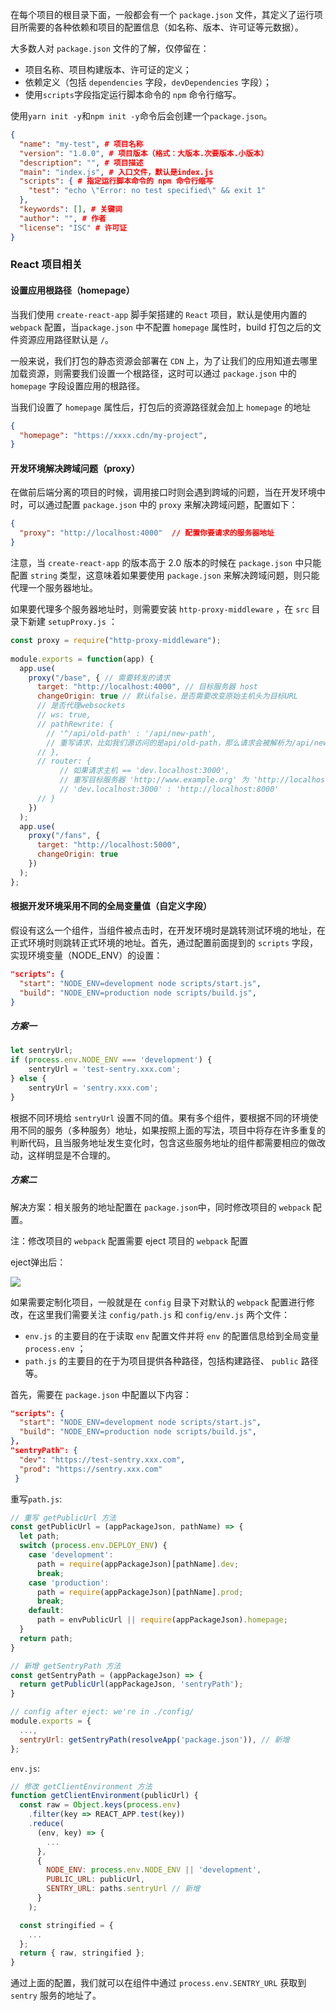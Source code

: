 在每个项目的根目录下面，一般都会有一个 `package.json` 文件，其定义了运行项目所需要的各种依赖和项目的配置信息（如名称、版本、许可证等元数据）。

大多数人对 `package.json` 文件的了解，仅停留在：

- 项目名称、项目构建版本、许可证的定义；
- 依赖定义（包括 `dependencies` 字段，`devDependencies` 字段）；
- 使用`scripts`字段指定运行脚本命令的 `npm` 命令行缩写。

使用`yarn init -y`和`npm init -y`命令后会创建一个`package.json`。

```json
{
  "name": "my-test", # 项目名称
  "version": "1.0.0", # 项目版本（格式：大版本.次要版本.小版本）
  "description": "", # 项目描述
  "main": "index.js", # 入口文件，默认是index.js
  "scripts": { # 指定运行脚本命令的 npm 命令行缩写
    "test": "echo \"Error: no test specified\" && exit 1"
  },
  "keywords": [], # 关键词
  "author": "", # 作者
  "license": "ISC" # 许可证
}
```

### React 项目相关

#### 设置应用根路径（homepage）

当我们使用 `create-react-app` 脚手架搭建的 `React` 项目，默认是使用内置的 `webpack` 配置，当`package.json` 中不配置 `homepage` 属性时，build 打包之后的文件资源应用路径默认是 `/`。

一般来说，我们打包的静态资源会部署在 `CDN` 上，为了让我们的应用知道去哪里加载资源，则需要我们设置一个根路径，这时可以通过 `package.json` 中的 `homepage` 字段设置应用的根路径。

当我们设置了 `homepage` 属性后，打包后的资源路径就会加上 `homepage` 的地址

```json
{
  "homepage": "https://xxxx.cdn/my-project",
}
```

#### 开发环境解决跨域问题（proxy）

在做前后端分离的项目的时候，调用接口时则会遇到跨域的问题，当在开发环境中时，可以通过配置 `package.json` 中的 `proxy` 来解决跨域问题，配置如下：

```json
{
  "proxy": "http://localhost:4000"  // 配置你要请求的服务器地址
}
```

注意，当 `create-react-app` 的版本高于 2.0 版本的时候在 `package.json` 中只能配置 `string` 类型，这意味着如果要使用 `package.json` 来解决跨域问题，则只能代理一个服务器地址。

如果要代理多个服务器地址时，则需要安装 `http-proxy-middleware` ，在 `src` 目录下新建 `setupProxy.js` ：

```js
const proxy = require("http-proxy-middleware");
 
module.exports = function(app) {
  app.use(
    proxy("/base", { // 需要转发的请求
      target: "http://localhost:4000", // 目标服务器 host
      changeOrigin: true // 默认false，是否需要改变原始主机头为目标URL
      // 是否代理websockets
      // ws: true,
      // pathRewrite: {
        // '^/api/old-path' : '/api/new-path',
        // 重写请求，比如我们源访问的是api/old-path，那么请求会被解析为/api/new-path
      // },
      // router: {
           // 如果请求主机 == 'dev.localhost:3000',
           // 重写目标服务器 'http://www.example.org' 为 'http://localhost:8000'
           // 'dev.localhost:3000' : 'http://localhost:8000'
      // }
    })
  );
  app.use(
    proxy("/fans", {
      target: "http://localhost:5000",
      changeOrigin: true
    })
  );
};
```

#### 根据开发环境采用不同的全局变量值（自定义字段）

假设有这么一个组件，当组件被点击时，在开发环境时是跳转测试环境的地址，在正式环境时则跳转正式环境的地址。首先，通过配置前面提到的 `scripts` 字段，实现环境变量（NODE_ENV）的设置：

```json
"scripts": {
  "start": "NODE_ENV=development node scripts/start.js",
  "build": "NODE_ENV=production node scripts/build.js",
}
```

##### 方案一

```js
let sentryUrl;
if (process.env.NODE_ENV === 'development') {
    sentryUrl = 'test-sentry.xxx.com';
} else {
    sentryUrl = 'sentry.xxx.com';
}
```

根据不同环境给 `sentryUrl` 设置不同的值。果有多个组件，要根据不同的环境使用不同的服务（多种服务）地址，如果按照上面的写法，项目中将存在许多重复的判断代码，且当服务地址发生变化时，包含这些服务地址的组件都需要相应的做改动，这样明显是不合理的。

##### 方案二

解决方案：相关服务的地址配置在 `package.json`中，同时修改项目的 `webpack` 配置。

注：修改项目的 `webpack` 配置需要 eject 项目的 `webpack` 配置

eject弹出后：

![](D:\CodingNote\项目经验\package.json\ejected.png)

如果需要定制化项目，一般就是在 `config` 目录下对默认的 `webpack` 配置进行修改，在这里我们需要关注 `config/path.js` 和 `config/env.js` 两个文件：

- `env.js` 的主要目的在于读取 `env` 配置文件并将 `env` 的配置信息给到全局变量 `process.env` ；
- `path.js` 的主要目的在于为项目提供各种路径，包括构建路径、 `public` 路径等。

首先，需要在 `package.json` 中配置以下内容：

```json
"scripts": {
  "start": "NODE_ENV=development node scripts/start.js",
  "build": "NODE_ENV=production node scripts/build.js",
},
"sentryPath": {
  "dev": "https://test-sentry.xxx.com",
  "prod": "https://sentry.xxx.com"
 }
```

重写`path.js`:

```js
// 重写 getPublicUrl 方法
const getPublicUrl = (appPackageJson, pathName) => {
  let path;
  switch (process.env.DEPLOY_ENV) {
    case 'development':
      path = require(appPackageJson)[pathName].dev;
      break;
    case 'production':
      path = require(appPackageJson)[pathName].prod;
      break;
    default:
      path = envPublicUrl || require(appPackageJson).homepage;
  }
  return path;
}

// 新增 getSentryPath 方法
const getSentryPath = (appPackageJson) => {
  return getPublicUrl(appPackageJson, 'sentryPath');
}

// config after eject: we're in ./config/
module.exports = {
  ...,
  sentryUrl: getSentryPath(resolveApp('package.json')), // 新增
};
```

`env.js`:

```js
// 修改 getClientEnvironment 方法
function getClientEnvironment(publicUrl) {
  const raw = Object.keys(process.env)
    .filter(key => REACT_APP.test(key))
    .reduce(
      (env, key) => {
        ...
      },
      {
        NODE_ENV: process.env.NODE_ENV || 'development',
        PUBLIC_URL: publicUrl,
        SENTRY_URL: paths.sentryUrl // 新增
      }
    );

  const stringified = {
    ...
  };
  return { raw, stringified };
}
```

通过上面的配置，我们就可以在组件中通过 `process.env.SENTRY_URL` 获取到 `sentry` 服务的地址了。

